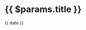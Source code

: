 <script setup>
import { useData } from 'vitepress'
import { fileCache } from '../.vitepress/readFileCache'
import Author from '../components/Author.vue'
import dayjs from 'dayjs'

const { title, params } = useData()
title.value = params.value.title

// const authors = params.value.authors?.map(author => author.name).join(', ')
const authors = params.value.authors ?? []
const date = dayjs(params.value.date).format("MMMM D, YYYY")
const coverImage = params.value.cover && fileCache[params.value.cover.slice(1)];
</script>

<div class="post-header">
<img v-if="$params.cover" :src="coverImage" className="img-cover"/>

<h1>{{ $params.title }}</h1>

<p class="post-date">{{ date }}</p>

<div class="post-authors">
    <Author v-for="author in authors" :avatar="author.avatar" :name="author.name" />
</div>
</div>

<!-- @content -->
